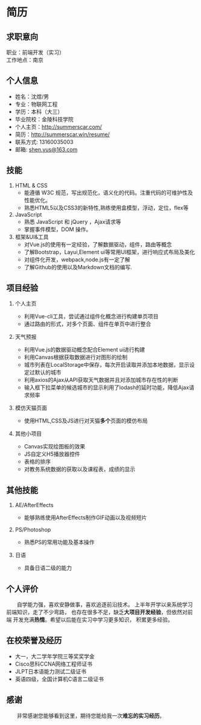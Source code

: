 # 简历

## 求职意向
职业：前端开发（实习）  
工作地点：南京

## 个人信息
* 姓名：沈煜/男
* 专业：物联网工程
* 学历：本科（大三）
* 毕业院校：金陵科技学院
* 个人主页：http://summerscar.com/
* 简历：http://summerscar.win/resume/
* 联系方式:	13160035003
* 邮箱:	shen.yus@163.com

## 技能
1. HTML & CSS
    * 能遵循 W3C 规范，写出规范化，语义化的代码。注重代码的可维护性及性能优化。
    * 熟悉HTML5以及CSS3的新特性,熟练使用盒模型，浮动，定位，flex等
2. JavaScript
    * 熟悉 JavaScript 和 jQuery ，Ajax请求等
    * 掌握事件模型，DOM 操作。
3. 框架&UI&工具
    * 对Vue.js的使用有一定经验，了解数据驱动，组件，路由等概念
    * 了解Bootstrap，Layui,Element ui等常用UI框架，进行响应式布局及美化
    * 对组件化开发，webpack,node.js有一定了解
    * 了解Github的使用以及Markdown文档的编写.
    
## 项目经验
1. 个人主页
    * 利用Vue-cli工具，尝试通过组件化概念进行构建单页项目
    * 通过路由的形式，对多个页面、组件在单页中进行整合

2. 天气预报
    * 利用Vue.js的数据驱动概念配合Element ui进行构建
    * 利用Canvas根据获取数据进行对图形的绘制
    * 城市列表在LocalStorage中保存，每次开启读取并添加本地数据，显示设定过默认的城市
    * 利用axios的Ajax从API获取天气数据并且对添加城市存在性的判断
    * 输入框下拉菜单的候选城市的显示利用了lodash的延时功能，降低Ajax请求频率
    
3. 模仿天猫页面
    * 使用HTML,CSS及JS进行对天猫**多个**页面的模仿布局
    
4. 其他小项目
    * Canvas实现绘图板的效果
    * JS自定义H5播放器控件
    * 表格的排序
    * 对教务系统数据的获取以及课程表，成绩的显示
    
## 其他技能
1. AE/AfterEffects
    * 能够熟练使用AfterEffects制作GIF动画以及视频短片

2. PS/Photoshop
    * 熟悉PS的常用功能及基本操作

3. 日语	
    * 具备日语二级的能力

## 个人评价
 　　自学能力强，喜欢安静做事，喜欢追逐前沿技术。
 上半年开学以来系统学习前端知识，走了不少弯路，
 也存在很多不足，缺乏**大项目开发经验**，但依然对前端
 开发充满**热情**。希望以后能在实习中学习更多知识，
 积累更多经验。
 
## 在校荣誉及经历
  * 大一，大二学年学院三等奖奖学金
  * Cisco思科CCNA网络工程师证书
  * JLPT日本语能力测试二级证书
  * 英语四级，全国计算机C语言二级证书
  
## 感谢
　　非常感谢您能够看到这里，期待您能给我一次**难忘的实习经历**。

